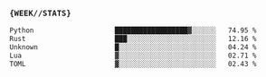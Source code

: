 ### `{WEEK//STATS}` 
<!--START_SECTION:waka-->

```txt
Python                    ██████████████████▓░░░░░░   74.95 %
Rust                      ███░░░░░░░░░░░░░░░░░░░░░░   12.16 %
Unknown                   █░░░░░░░░░░░░░░░░░░░░░░░░   04.24 %
Lua                       ▓░░░░░░░░░░░░░░░░░░░░░░░░   02.71 %
TOML                      ▓░░░░░░░░░░░░░░░░░░░░░░░░   02.43 %
```

<!--END_SECTION:waka-->
